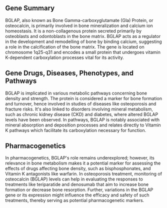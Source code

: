 ## Gene Summary
BGLAP, also known as Bone Gamma-carboxyglutamate (Gla) Protein, or osteocalcin, is primarily involved in bone mineralization and calcium ion homeostasis. It is a non-collagenous protein secreted primarily by osteoblasts and odontoblasts in the bone matrix. BGLAP acts as a regulator in the development and remodelling of bone by binding calcium, suggesting a role in the calcification of the bone matrix. The gene is located on chromosome 1q25-q31 and encodes a small protein that undergoes vitamin K-dependent carboxylation processes vital for its activity.

## Gene Drugs, Diseases, Phenotypes, and Pathways
BGLAP is implicated in various metabolic pathways concerning bone density and strength. The protein is considered a marker for bone formation and turnover, hence involved in studies of diseases like osteoporosis and fracture risks. It's also linked to disorders involving mineral metabolism, such as chronic kidney disease (CKD) and diabetes, where altered BGLAP levels have been observed. In pathways, BGLAP is notably associated with mineral absorption and deposition processes and relates directly to Vitamin K pathways which facilitate its carboxylation necessary for function.

## Pharmacogenetics
In pharmacogenetics, BGLAP's role remains underexplored; however, its relevance in bone metabolism makes it a potential marker for assessing the effects of drugs affecting bone density, such as bisphosphonates, and Vitamin K antagonists like warfarin. In osteoporosis treatment, monitoring of osteocalcin (BGLAP) levels can help in evaluating the responses to treatments like teriparatide and denosumab that aim to increase bone formation or decrease bone resorption. Further, variations in the BGLAP gene or its expression might influence the efficacy and safety of such treatments, thereby serving as potential pharmacogenetic markers.